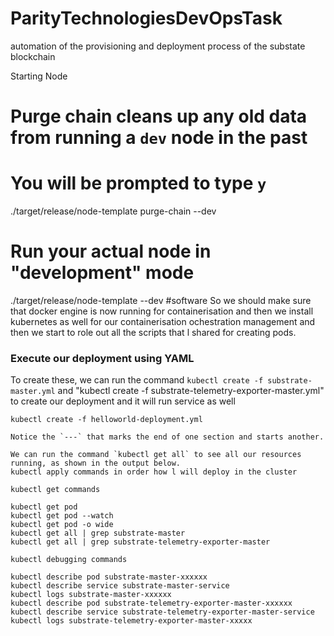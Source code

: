 # ParityTechnologiesDevOpsTask
automation of the provisioning and deployment process of the substate blockchain

Starting  Node

# Purge chain cleans up any old data from running a `dev` node in the past
# You will be prompted to type `y`
./target/release/node-template purge-chain --dev

# Run your actual node in "development" mode
./target/release/node-template --dev
#software
So we should make sure that docker engine is now running for containerisation and then we install kubernetes as well for our containerisation
ochestration management and then we start to role out all the scripts that l shared for creating pods.

### Execute our deployment using YAML

To create these, we can run the command `kubectl create -f substrate-master.yml` and "kubectl create -f  substrate-telemetry-exporter-master.yml" to create our deployment 
and it will run service as well
```
kubectl create -f helloworld-deployment.yml

Notice the `---` that marks the end of one section and starts another.

We can run the command `kubectl get all` to see all our resources running, as shown in the output below.
kubectl apply commands in order how l will deploy in the cluster

kubectl get commands

kubectl get pod
kubectl get pod --watch
kubectl get pod -o wide
kubectl get all | grep substrate-master
kubectl get all | grep substrate-telemetry-exporter-master

kubectl debugging commands

kubectl describe pod substrate-master-xxxxxx
kubectl describe service substrate-master-service
kubectl logs substrate-master-xxxxxx
kubectl describe pod substrate-telemetry-exporter-master-xxxxxx
kubectl describe service substrate-telemetry-exporter-master-service
kubectl logs substrate-telemetry-exporter-master-xxxxx



